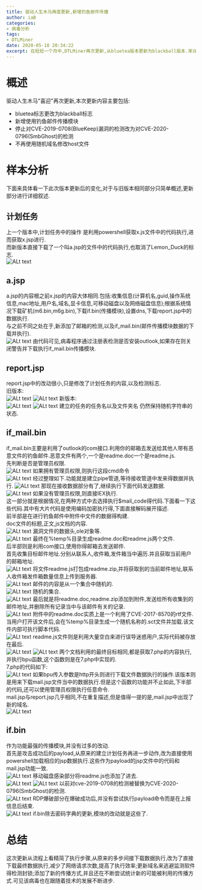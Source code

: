 ```yaml
---
title: 驱动人生木马再度更新,新增钓鱼邮件传播
author: iaB
categories:
- 病毒分析
tags: 
- DTLMiner 
date: 2020-05-18 20:34:22
excerpt: 在短短一个月中,DTLMiner再次更新,从bluetea版本更新为blackball版本.来详细看一下此次更新做了哪些改动.
---
```


# 概述
驱动人生木马"喜迎"再次更新,本次更新内容主要包括:  
- bluetea标志更改为blackball标志  
- 新增使用钓鱼邮件传播模块  
- 停止对CVE-2019-0708(BlueKeep)漏洞的检测改为对CVE-2020-0796(SmbGhost)的检测  
- 不再使用随机域名修改host文件

# 样本分析
下面来具体看一下此次版本更新后的变化,对于与旧版本相同部分只简单概述,更新部分进行详细叙述.
## 计划任务
上一个版本中,计划任务中的操作 是利用powershell获取x.js文件中的代码执行,进而获取x.jsp进行.  
而新版本直接下载了一个叫a.jsp的文件中的代码执行,也取消了Lemon_Duck的标志.  
![ALt text](/pic/iab/DTLMiner_2/schtasks.png)
## a.jsp
a.jsp的内容根之前x.jsp的内容大体相同.包括:收集信息(计算机名,guid,操作系统信息,mac地址,用户名,域名,显卡信息,可移动磁盘以及网络磁盘信息);根据系统情况下载矿机(m6.bin,m6g.bin),下载if.bin(传播模块),设置dns,下载report.jsp中的数据执行.  
与之前不同之处在于,新添加了邮箱的检测,以及if_mail.bin(邮件传播模块数据的下载并执行).  
![ALt text](/pic/iab/DTLMiner_2/a_jsp_if_mail_bin.png)
由代码可见,病毒程序通过注册表检测是否安装outlook,如果存在则关闭警告并下载执行if_mail.bin传播模块.  
## report.jsp
report.jsp中的改动很小,只是修改了计划任务的内容,以及检测标志.  
旧版本:  
![ALt text](/pic/iab/DTLMiner_2/task_old.png)
![ALt text](/pic/iab/DTLMiner_2/flag_old.png)
新版本:  
![ALt text](/pic/iab/DTLMiner_2/task_new.png)
![ALt text](/pic/iab/DTLMiner_2/flag_new.png)
建立的任务的任务名以及文件夹名 仍然保持随机字符串的状态.  
## if_mail.bin  
if_mail.bin主要是利用了outlook的com接口.利用你的邮箱去发送给其他人带有恶意文件的钓鱼邮件.恶意文件有两个,一个是readme.doc一个是readme.js.  
先判断是否是管理员权限.  
![ALt text](/pic/iab/DTLMiner_2/if_mail_1.png)
如果拥有管理员权限,则执行这段cmd命令  
![ALt text](/pic/iab/DTLMiner_2/if_mail_2.png)
经过整理如下.功能就是建立pipe管道,等待接收管道中发来得数据并执行.
![ALt text](/pic/iab/DTLMiner_2/if_mail_3.png)
那现在接收数据部分有了,继续执行下面代码发送数据.  
![ALt text](/pic/iab/DTLMiner_2/if_mail_4.png)
如果没有管理员权限,则直接IEX执行.  
这一部分就是根据情况,在两种方式中去选择执行$mail_code得代码.下面看一下这些代码.其中有大片代码是使用编码加密执行得,下面直接解码展开描述.  
前半部是在进行钓鱼邮件中附件中文件的数据得构建.  
doc文件的标题,正文,js文档的内容.  
![ALt text](/pic/iab/DTLMiner_2/if_mail_5.png)
漏洞文件的数据头,ole对象等.  
![ALt text](/pic/iab/DTLMiner_2/if_mail_6.png)
最终在%temp%目录生成readme.doc和readme.js两个文件.  
后半部则是利用com接口,使用你得邮箱去发送邮件.  
首先收集目标邮件地址.分别从联系人,收件箱,发件箱当中遍历.并且获取当前用户的邮箱地址.  
![ALt text](/pic/iab/DTLMiner_2/if_mail_7.png)
将文件readme.js打包成readme.zip,并将获取到的当前邮件地址,联系人收件箱发件箱数量信息上传到服务器.    
![ALt text](/pic/iab/DTLMiner_2/if_mail_8.png)
邮件的内容是从一个集合中随机的.  
![ALt text](/pic/iab/DTLMiner_2/if_mail_9.png)
随机的集合.  
![ALt text](/pic/iab/DTLMiner_2/if_mail_10.png)
最后就是将readme.doc,readme.zip添加到附件,发送给所有收集到的邮件地址,并删除所有记录当中与该邮件有关的记录.  
![ALt text](/pic/iab/DTLMiner_2/if_mail_11.png)
附件中的readme.doc实质上是一个利用了CVE-2017-8570的rtf文件.当用户打开该文件后,会在%temp%目录生成一个随机名称的.sct文件并加载.该文件内部可执行脚本代码.  
![ALt text](/pic/iab/DTLMiner_2/if_mail_12.png)
readme.js文件则是利用大量空白来进行误导迷惑用户,实际代码被存放在最后.  
![ALt text](/pic/iab/DTLMiner_2/if_mail_13.png)
![ALt text](/pic/iab/DTLMiner_2/if_mail_14.png)
两个文档利用的最终目标相同,都是获取7.php的内容执行,并执行bpu函数,这个函数则是在7.php中实现的.  
7.php的代码如下:  
![ALt text](/pic/iab/DTLMiner_2/if_mail_15.png)
如果bpu传入参数是http开头则进行下载文件数据执行的操作.该版本则是用来下载mail.jsp文件当中的数据执行.但是这个函数的功能并不止如此,下半部的代码,还可以使用管理员权限执行任意命令.  
mail.jsp与report.jsp几乎相同,不在重复描述,但是值得一提的是,mail.jsp中出现了新的域名.  
![ALt text](/pic/iab/DTLMiner_2/if_mail_16.png)
## if.bin
作为功能最强的传播模块,并没有过多的改动.  
首先是攻击成功后的payload,从原来的建立计划任务再进一步动作,改为直接使用powershell加载相应的jsp数据执行.这些作为payload的jsp文件中的代码和mail.jsp功能一致.  
![ALt text](/pic/iab/DTLMiner_2/if_bin_1.png)
移动磁盘感染部分将readme.js也添加了进去.  
![ALt text](/pic/iab/DTLMiner_2/if_bin_2.png)
![ALt text](/pic/iab/DTLMiner_2/usb.png)
以前对cve-2019-0708的检测被替换为CVE-2020-0796(SmbGhost)的检测.  
![ALt text](/pic/iab/DTLMiner_2/if_bin_3.png)
RDP爆破部分在爆破成功后,并没有尝试执行payload命令而是在上报信息后结束.  
![ALt text](/pic/iab/DTLMiner_2/if_bin_4.png)
if.bin除去密码字典的更新,模块的改动就是这些了.  
# 总结
这次更新从流程上看精简了执行步骤,从原来的多步间接下载数据执行,改为了直接下载最终数据执行,减少了网络请求次数,提高了执行效率;更新域名来逃避监测软件得检测封锁;添加了新的传播方式,并且还在不断尝试统计新的可能被利用的传播方式.可见该病毒也在跟随着技术的发展不断进步.




